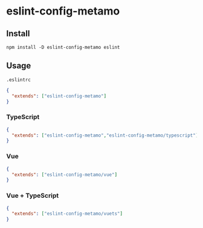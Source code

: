 # eslint-config-metamo

## Install

```
npm install -D eslint-config-metamo eslint
```

## Usage

`.eslintrc`

```json
{
  "extends": ["eslint-config-metamo"]
}
```

### TypeScript

```json
{
  "extends": ["eslint-config-metamo","eslint-config-metamo/typescript"]
}
```

### Vue

```json
{
  "extends": ["eslint-config-metamo/vue"]
}
```

### Vue + TypeScript

```json
{
  "extends": ["eslint-config-metamo/vuets"]
}
```